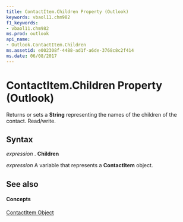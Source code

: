 ```yaml
---
title: ContactItem.Children Property (Outlook)
keywords: vbaol11.chm982
f1_keywords:
- vbaol11.chm982
ms.prod: outlook
api_name:
- Outlook.ContactItem.Children
ms.assetid: e002308f-4488-ad1f-a6de-3768c8c2f414
ms.date: 06/08/2017
---
```



# ContactItem.Children Property (Outlook)

Returns or sets a **String** representing the names of the children of the contact. Read/write.


## Syntax

 _expression_ . **Children**

 _expression_ A variable that represents a **ContactItem** object.


## See also


#### Concepts


[ContactItem Object](contactitem-object-outlook.md)

